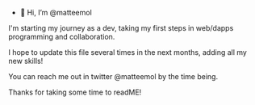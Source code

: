- 👋 Hi, I’m @matteemol

I'm starting my journey as a dev, taking my first steps in web/dapps programming and collaboration.

I hope to update this file several times in the next months, adding all my new skills!

You can reach me out in twitter @matteemol by the time being.

Thanks for taking some time to readME!
